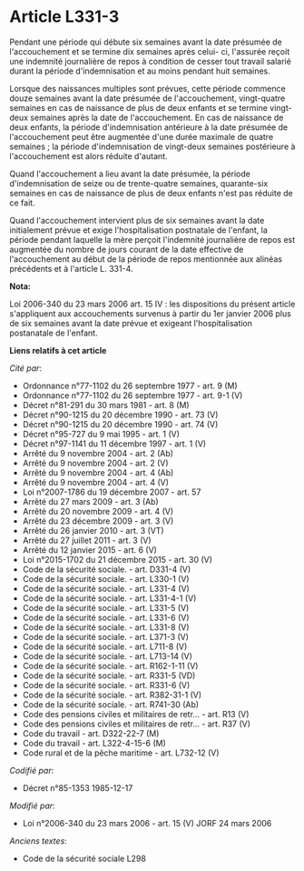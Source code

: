 # Article L331-3

Pendant une période qui débute six semaines avant la date présumée de l'accouchement et se termine dix semaines après celui-
ci, l'assurée reçoit une indemnité journalière de repos à condition de cesser tout travail salarié durant la période
d'indemnisation et au moins pendant huit semaines. 

Lorsque des naissances multiples sont prévues, cette période commence douze semaines avant la date présumée de
l'accouchement, vingt-quatre semaines en cas de naissance de plus de deux enfants et se termine vingt-deux semaines après la
date de l'accouchement. En cas de naissance de deux enfants, la période d'indemnisation antérieure à la date présumée de
l'accouchement peut être augmentée d'une durée maximale de quatre semaines ; la période d'indemnisation de vingt-deux
semaines postérieure à l'accouchement est alors réduite d'autant. 

Quand l'accouchement a lieu avant la date présumée, la période d'indemnisation de seize ou de trente-quatre semaines,
quarante-six semaines en cas de naissance de plus de deux enfants n'est pas réduite de ce fait. 

Quand l'accouchement intervient plus de six semaines avant la date initialement prévue et exige l'hospitalisation postnatale
de l'enfant, la période pendant laquelle la mère perçoit l'indemnité journalière de repos est augmentée du nombre de jours
courant de la date effective de l'accouchement au début de la période de repos mentionnée aux alinéas précédents et à
l'article L. 331-4.

**Nota:**

Loi 2006-340 du 23 mars 2006 art. 15 IV : les dispositions du présent article s'appliquent aux accouchements survenus à
partir du 1er janvier 2006 plus de six semaines avant la date prévue et exigeant l'hospitalisation postanatale de l'enfant.

**Liens relatifs à cet article**

_Cité par_:

  - Ordonnance n°77-1102 du 26 septembre 1977 - art. 9 (M)
  - Ordonnance n°77-1102 du 26 septembre 1977 - art. 9-1 (V)
  - Décret n°81-291 du 30 mars 1981 - art. 8 (M)
  - Décret n°90-1215 du 20 décembre 1990 - art. 73 (V)
  - Décret n°90-1215 du 20 décembre 1990 - art. 74 (V)
  - Décret n°95-727 du 9 mai 1995 - art. 1 (V)
  - Décret n°97-1141 du 11 décembre 1997 - art. 1 (V)
  - Arrêté du 9 novembre 2004 - art. 2 (Ab)
  - Arrêté du 9 novembre 2004 - art. 2 (V)
  - Arrêté du 9 novembre 2004 - art. 4 (Ab)
  - Arrêté du 9 novembre 2004 - art. 4 (V)
  - Loi n°2007-1786 du 19 décembre 2007 - art. 57
  - Arrêté du 27 mars 2009 - art. 3 (Ab)
  - Arrêté du 20 novembre 2009 - art. 4 (V)
  - Arrêté du 23 décembre 2009 - art. 3 (V)
  - Arrêté du 26 janvier 2010 - art. 3 (VT)
  - Arrêté du 27 juillet 2011 - art. 3 (V)
  - Arrêté du 12 janvier 2015 - art. 6 (V)
  - Loi n°2015-1702 du 21 décembre 2015 - art. 30 (V)
  - Code de la sécurité sociale. - art. D331-4 (V)
  - Code de la sécurité sociale. - art. L330-1 (V)
  - Code de la sécurité sociale. - art. L331-4 (V)
  - Code de la sécurité sociale. - art. L331-4-1 (V)
  - Code de la sécurité sociale. - art. L331-5 (V)
  - Code de la sécurité sociale. - art. L331-6 (V)
  - Code de la sécurité sociale. - art. L331-8 (V)
  - Code de la sécurité sociale. - art. L371-3 (V)
  - Code de la sécurité sociale. - art. L711-8 (V)
  - Code de la sécurité sociale. - art. L713-14 (V)
  - Code de la sécurité sociale. - art. R162-1-11 (V)
  - Code de la sécurité sociale. - art. R331-5 (VD)
  - Code de la sécurité sociale. - art. R331-6 (V)
  - Code de la sécurité sociale. - art. R382-31-1 (V)
  - Code de la sécurité sociale. - art. R741-30 (Ab)
  - Code des pensions civiles et militaires de retr... - art. R13 (V)
  - Code des pensions civiles et militaires de retr... - art. R37 (V)
  - Code du travail - art. D322-22-7 (M)
  - Code du travail - art. L322-4-15-6 (M)
  - Code rural et de la pêche maritime - art. L732-12 (V)

_Codifié par_:

  - Décret n°85-1353 1985-12-17

_Modifié par_:

  - Loi n°2006-340 du 23 mars 2006 - art. 15 (V) JORF 24 mars 2006

_Anciens textes_:

  - Code de la sécurité sociale L298
